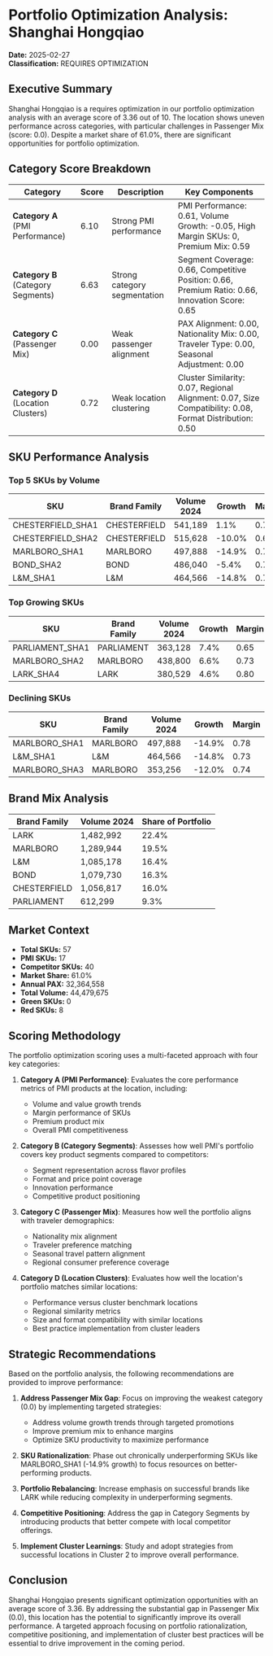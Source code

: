 # Portfolio Optimization Analysis: Shanghai Hongqiao
**Date:** 2025-02-27  
**Classification:** REQUIRES OPTIMIZATION  

## Executive Summary

Shanghai Hongqiao is a requires optimization in our portfolio optimization analysis with an average score of 3.36 out of 10. The location shows uneven performance across categories, with particular challenges in Passenger Mix (score: 0.0). Despite a market share of 61.0%, there are significant opportunities for portfolio optimization.

## Category Score Breakdown

| Category | Score | Description | Key Components |
|----------|-------|-------------|----------------|
| **Category A** (PMI Performance) | 6.10 | Strong PMI performance | PMI Performance: 0.61, Volume Growth: -0.05, High Margin SKUs: 0, Premium Mix: 0.59 |
| **Category B** (Category Segments) | 6.63 | Strong category segmentation | Segment Coverage: 0.66, Competitive Position: 0.66, Premium Ratio: 0.66, Innovation Score: 0.65 |
| **Category C** (Passenger Mix) | 0.00 | Weak passenger alignment | PAX Alignment: 0.00, Nationality Mix: 0.00, Traveler Type: 0.00, Seasonal Adjustment: 0.00 |
| **Category D** (Location Clusters) | 0.72 | Weak location clustering | Cluster Similarity: 0.07, Regional Alignment: 0.07, Size Compatibility: 0.08, Format Distribution: 0.50 |

## SKU Performance Analysis

### Top 5 SKUs by Volume

| SKU | Brand Family | Volume 2024 | Growth | Margin |
|-----|--------------|-------------|--------|--------|
| CHESTERFIELD_SHA1 | CHESTERFIELD | 541,189 | 1.1% | 0.72 |
| CHESTERFIELD_SHA2 | CHESTERFIELD | 515,628 | -10.0% | 0.68 |
| MARLBORO_SHA1 | MARLBORO | 497,888 | -14.9% | 0.78 |
| BOND_SHA2 | BOND | 486,040 | -5.4% | 0.73 |
| L&M_SHA1 | L&M | 464,566 | -14.8% | 0.73 |

### Top Growing SKUs

| SKU | Brand Family | Volume 2024 | Growth | Margin |
|-----|--------------|-------------|--------|--------|
| PARLIAMENT_SHA1 | PARLIAMENT | 363,128 | 7.4% | 0.65 |
| MARLBORO_SHA2 | MARLBORO | 438,800 | 6.6% | 0.73 |
| LARK_SHA4 | LARK | 380,529 | 4.6% | 0.80 |

### Declining SKUs

| SKU | Brand Family | Volume 2024 | Growth | Margin |
|-----|--------------|-------------|--------|--------|
| MARLBORO_SHA1 | MARLBORO | 497,888 | -14.9% | 0.78 |
| L&M_SHA1 | L&M | 464,566 | -14.8% | 0.73 |
| MARLBORO_SHA3 | MARLBORO | 353,256 | -12.0% | 0.74 |

## Brand Mix Analysis

| Brand Family | Volume 2024 | Share of Portfolio |
|--------------|-------------|--------------------|
| LARK | 1,482,992 | 22.4% |
| MARLBORO | 1,289,944 | 19.5% |
| L&M | 1,085,178 | 16.4% |
| BOND | 1,079,730 | 16.3% |
| CHESTERFIELD | 1,056,817 | 16.0% |
| PARLIAMENT | 612,299 | 9.3% |

## Market Context

* **Total SKUs:** 57
* **PMI SKUs:** 17
* **Competitor SKUs:** 40
* **Market Share:** 61.0%
* **Annual PAX:** 32,364,558
* **Total Volume:** 44,479,675
* **Green SKUs:** 0
* **Red SKUs:** 8

## Scoring Methodology

The portfolio optimization scoring uses a multi-faceted approach with four key categories:

1. **Category A (PMI Performance)**: Evaluates the core performance metrics of PMI products at the location, including:
   - Volume and value growth trends
   - Margin performance of SKUs
   - Premium product mix
   - Overall PMI competitiveness

2. **Category B (Category Segments)**: Assesses how well PMI's portfolio covers key product segments compared to competitors:
   - Segment representation across flavor profiles
   - Format and price point coverage
   - Innovation performance
   - Competitive product positioning

3. **Category C (Passenger Mix)**: Measures how well the portfolio aligns with traveler demographics:
   - Nationality mix alignment
   - Traveler preference matching
   - Seasonal travel pattern alignment
   - Regional consumer preference coverage

4. **Category D (Location Clusters)**: Evaluates how well the location's portfolio matches similar locations:
   - Performance versus cluster benchmark locations
   - Regional similarity metrics
   - Size and format compatibility with similar locations
   - Best practice implementation from cluster leaders

## Strategic Recommendations

Based on the portfolio analysis, the following recommendations are provided to improve performance:

1. **Address Passenger Mix Gap**: Focus on improving the weakest category (0.0) by implementing targeted strategies:
   - Address volume growth trends through targeted promotions
   - Improve premium mix to enhance margins
   - Optimize SKU productivity to maximize performance

2. **SKU Rationalization**: Phase out chronically underperforming SKUs like MARLBORO_SHA1 (-14.9% growth) to focus resources on better-performing products.

3. **Portfolio Rebalancing**: Increase emphasis on successful brands like LARK while reducing complexity in underperforming segments.

4. **Competitive Positioning**: Address the gap in Category Segments by introducing products that better compete with local competitor offerings.

5. **Implement Cluster Learnings**: Study and adopt strategies from successful locations in Cluster 2 to improve overall performance.

## Conclusion

Shanghai Hongqiao presents significant optimization opportunities with an average score of 3.36. By addressing the substantial gap in Passenger Mix (0.0), this location has the potential to significantly improve its overall performance. A targeted approach focusing on portfolio rationalization, competitive positioning, and implementation of cluster best practices will be essential to drive improvement in the coming period.
